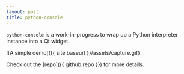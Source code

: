```yaml
---
layout: post
title: python-console
---
```


`python-console` is a work-in-progress to wrap up a Python interpreter instance into a Qt widget.

![A simple demo]({{ site.baseurl }}/assets/capture.gif)

Check out the [repo]({{ github.repo }}) for more details.
